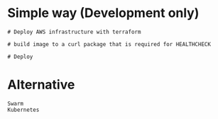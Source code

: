 # Simple way (Development only)

	# Deploy AWS infrastructure with terraform

	# build image to a curl package that is required for HEALTHCHECK

	# Deploy 

# Alternative

	Swarm
	Kubernetes



